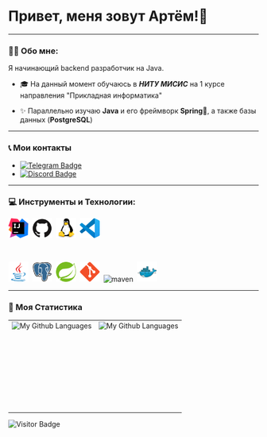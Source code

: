 
# Привет, меня зовут Артём!👋

---

### :man_technologist: Обо мне:

Я начинающий backend разработчик на Java.

- 🎓 На данный момент обучаюсь в ***НИТУ МИСИС*** на 1 курсе направления "Прикладная информатика"

- :sparkles: Параллельно изучаю **Java** и его фреймворк **Spring**🍃, а также базы данных (**PostgreSQL**)

---
### 📞 Мои контакты
- [![Telegram Badge](https://img.shields.io/badge/-Telegram-blue?style=flat&logo=Telegram&logoColor=white)](https://t.me/xduck7)
- [![Discord Badge](https://img.shields.io/badge/-Discord-mediumpurple?style=flat&logo=Discord&logoColor=white)](https://discordapp.com/users/376762459500838912/)
---

### 💻 Инструменты и Технологии:

<div>
  <img src="https://github.com/JetBrains/logos/blob/master/web/intellij-idea/intellij-idea.svg" title="intelij" alt="intelij" width="40" height="40"/>&nbsp;
  <img src="https://github.com/devicons/devicon/blob/master/icons/github/github-original.svg" title="github" alt="github" width="40" height="40"/>&nbsp;
  <img src="https://github.com/devicons/devicon/blob/master/icons/linux/linux-original.svg" title="linux" alt="linux" width="40" height="40"/>&nbsp;
  <img src="https://github.com/devicons/devicon/blob/master/icons/vscode/vscode-original.svg" title="vscode" alt="vscode" width="40" height="40"/>&nbsp;
</div>
<div>
  <p> &nbsp;</p>
</div>
<div>
  <img src="https://github.com/devicons/devicon/blob/master/icons/java/java-original.svg" title="java" alt="java" width="40" height="40"/>&nbsp
  <img src="https://github.com/devicons/devicon/blob/master/icons/postgresql/postgresql-original.svg" title="postgresql" alt="postgresql" width="40" height="40"/>&nbsp
  <img src="https://github.com/devicons/devicon/blob/master/icons/spring/spring-original.svg" title="spring" alt="spring" width="40" height="40"/>&nbsp
  <img src="https://github.com/devicons/devicon/blob/master/icons/git/git-original.svg" title="git" alt="git" width="40" height="40"/>&nbsp
  <img src="https://icon.icepanel.io/Technology/svg/Apache-Maven.svg" title="maven" alt="maven" width="40" height="40"/>&nbsp
  <img src="https://github.com/devicons/devicon/blob/master/icons/docker/docker-original.svg" title="docker" alt="docker" width="40" height="40"/>&nbsp;
</div>

---

### 👀 Моя Статистика

  <table>
    <tr>
      <td>
        <img height="180px" align="left" alt="My Github Languages" src="https://github-readme-stats-sigma-five.vercel.app/api/top-langs/?username=xduck7&layout=compact&theme=synthwave" />
      </td>
      <td>
        <img height="180px" align="left" alt="My Github Languages" src="https://github-readme-stats.vercel.app/api?username=xduck7&show_icons=true&theme=synthwave" />
      </td>
    </tr>
  </table>

![Visitor Badge](https://visitor-badge.laobi.icu/badge?page_id=xduck7)
